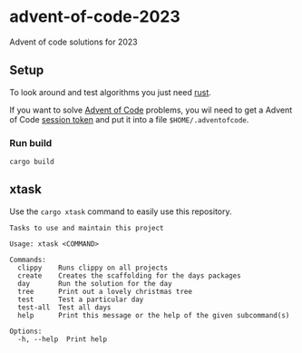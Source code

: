 # advent-of-code-2023

Advent of code solutions for 2023

## Setup

To look around and test algorithms you just need [rust](https://www.rust-lang.org/tools/install).

If you want to solve [Advent of Code](https://adventofcode.com/2023) problems, you wil need to get a Advent of Code [session token](https://github.com/wimglenn/advent-of-code-wim/issues/1) and put it into a file `$HOME/.adventofcode`.

### Run build

```shell
cargo build
```

## xtask

Use the `cargo xtask` command to easily use this repository.

```shell-session
Tasks to use and maintain this project

Usage: xtask <COMMAND>

Commands:
  clippy    Runs clippy on all projects
  create    Creates the scaffolding for the days packages
  day       Run the solution for the day
  tree      Print out a lovely christmas tree
  test      Test a particular day
  test-all  Test all days
  help      Print this message or the help of the given subcommand(s)

Options:
  -h, --help  Print help
```
